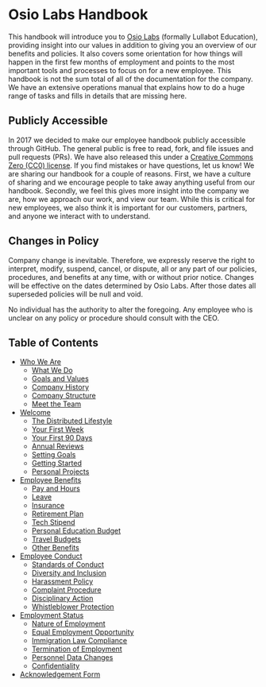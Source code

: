 # Osio Labs Handbook
This handbook will introduce you to <a href="https://osiolabs.com/">Osio Labs</a> (formally Lullabot Education), providing insight into our values in addition to giving you an overview of our benefits and policies. It also covers some orientation for how things will happen in the first few months of employment and points to the most important tools and processes to focus on for a new employee. This handbook is not the sum total of all of the documentation for the company. We have an extensive operations manual that explains how to do a huge range of tasks and fills in details that are missing here.

## Publicly Accessible
In 2017 we decided to make our employee handbook publicly accessible through GitHub. The general public is free to read, fork, and file issues and pull requests (PRs). We have also released this under a [Creative Commons Zero (CC0) license](https://creativecommons.org/publicdomain/zero/1.0/). If you find mistakes or have questions, let us know! We are sharing our handbook for a couple of reasons. First, we have a culture of sharing and we encourage people to take away anything useful from our handbook. Secondly, we feel this gives more insight into the company we are, how we approach our work, and view our team. While this is critical for new employees, we also think it is important for our customers, partners, and anyone we interact with to understand.

## Changes in Policy
Company change is inevitable. Therefore, we expressly reserve the right to interpret, modify, suspend, cancel, or dispute, all or any part of our policies, procedures, and benefits at any time, with or without prior notice. Changes will be effective on the dates determined by Osio Labs. After those dates all superseded policies will be null and void.

No individual has the authority to alter the foregoing. Any employee who is unclear on any policy or procedure should consult with the CEO.

## Table of Contents

* [Who We Are](01who_we_are)
    * [What We Do](01who_we_are/01what_we_do.md)
    * [Goals and Values](01who_we_are/02values.md)
    * [Company History](01who_we_are/03history.md)
    * [Company Structure](01who_we_are/04structure.md)
    * [Meet the Team](01who_we_are/05team.md)
* [Welcome](02welcome)
    * [The Distributed Lifestyle](02welcome/01distributed.md) 
    * [Your First Week](02welcome/02first_week.md)
    * [Your First 90 Days](02welcome/03first_90_days.md)
    * [Annual Reviews](02welcome/04annual_review.md)
    * [Setting Goals](02welcome/05setting_goals.md)
    * [Getting Started](02welcome/06getting_started.md)
    * [Personal Projects](02welcome/07personal_projects.md)
* [Employee Benefits](03benefits)
    * [Pay and Hours](03benefits/01pay.md)
    * [Leave](03benefits/02leave.md) 
    * [Insurance](03benefits/03insurance.md)
    * [Retirement Plan](03benefits/04retirement.md)
    * [Tech Stipend](03benefits/05tech_stipend.md)
    * [Personal Education Budget](03benefits/06education.md)
    * [Travel Budgets](03benefits/07travel_budget.md)
    * [Other Benefits](03benefits/08other_benefits.md)
* [Employee Conduct](04emp_conduct)
    * [Standards of Conduct](04emp_conduct/01standards.md)
    * [Diversity and Inclusion](04emp_conduct/02diversity.md)
    * [Harassment Policy](04emp_conduct/03harassment.md)
    * [Complaint Procedure](04emp_conduct/04complaints.md)
    * [Disciplinary Action](04emp_conduct/05disciplinary.md)
    * [Whistleblower Protection](04emp_conduct/06whistleblower.md)
* [Employment Status](05emp_status)
    * [Nature of Employment](05emp_status/01nature_of_emp.md) 
    * [Equal Employment Opportunity](05emp_status/02eeo.md)
    * [Immigration Law Compliance](05emp_status/03immigration.md)
    * [Termination of Employment](05emp_status/04termination.md)
    * [Personnel Data Changes](05emp_status/05personnel_data.md)
    * [Confidentiality](05emp_status/06confidentiality.md)
* [Acknowledgement Form](acknowledgement.md)
